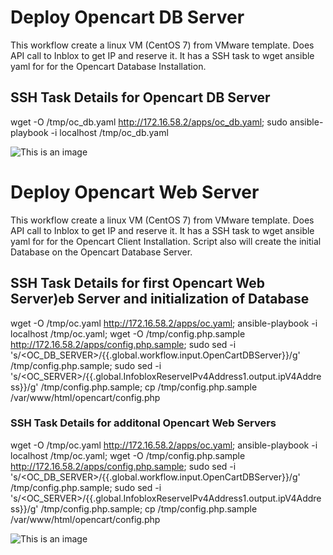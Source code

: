 # Deploy Opencart DB Server

This workflow create a linux VM (CentOS 7) from VMware template. Does API call to Inblox to get IP and reserve it. It has a SSH task to wget ansible yaml for for the Opencart Database Installation. 

## SSH Task Details for Opencart DB Server

wget -O /tmp/oc_db.yaml http://172.16.58.2/apps/oc_db.yaml; sudo ansible-playbook -i localhost /tmp/oc_db.yaml

![This is an image](images/opencartworkflow.PNG)

# Deploy Opencart Web Server

This workflow create a linux VM (CentOS 7) from VMware template. Does API call to Inblox to get IP and reserve it. It has a SSH task to wget ansible yaml for for the Opencart Client Installation. Script also will create the initial Database on the Opencart Database Server.      

## SSH Task Details for first Opencart Web Server)eb Server and initialization of Database

wget -O /tmp/oc.yaml http://172.16.58.2/apps/oc.yaml; ansible-playbook -i localhost /tmp/oc.yaml; wget -O /tmp/config.php.sample http://172.16.58.2/apps/config.php.sample; sudo sed -i 's/<OC_DB_SERVER>/{{.global.workflow.input.OpenCartDBServer}}/g' /tmp/config.php.sample; sudo sed -i 's/<OC_SERVER>/{{.global.InfobloxReserveIPv4Address1.output.ipV4Address}}/g' /tmp/config.php.sample; cp /tmp/config.php.sample /var/www/html/opencart/config.php

### SSH Task Details for additonal Opencart Web Servers 

wget -O /tmp/oc.yaml http://172.16.58.2/apps/oc.yaml; ansible-playbook -i localhost /tmp/oc.yaml; wget -O /tmp/config.php.sample http://172.16.58.2/apps/config.php.sample; sudo sed -i 's/<OC_DB_SERVER>/{{.global.workflow.input.OpenCartDBServer}}/g' /tmp/config.php.sample; sudo sed -i 's/<OC_SERVER>/{{.global.InfobloxReserveIPv4Address1.output.ipV4Address}}/g' /tmp/config.php.sample; cp /tmp/config.php.sample /var/www/html/opencart/config.php

![This is an image](images/opencartworkflow.PNG)
